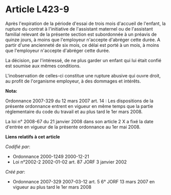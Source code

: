 # Article L423-9

Après l'expiration de la période d'essai de trois mois d'accueil de l'enfant, la rupture du contrat à l'initiative de
l'assistant maternel ou de l'assistant familial relevant de la présente section est subordonnée à un préavis de quinze jours,
à moins que l'employeur n'accepte d'abréger cette durée. A partir d'une ancienneté de six mois, ce délai est porté à un mois,
à moins que l'employeur n'accepte d'abréger cette durée.

La décision, par l'intéressé, de ne plus garder un enfant qui lui était confié est soumise aux mêmes conditions.

L'inobservation de celles-ci constitue une rupture abusive qui ouvre droit, au profit de l'organisme employeur, à des
dommages et intérêts.

**Nota:**

Ordonnance 2007-329 du 12 mars 2007 art. 14 : Les dispositions de la présente ordonnance entrent en vigueur en même temps que
la partie réglementaire du code du travail et au plus tard le 1er mars 2008. 

La loi n° 2008-67 du 21 janvier 2008 dans son article 2 X a fixé la date d'entrée en vigueur de la présente ordonnance au 1er
mai 2008.

**Liens relatifs à cet article**

_Codifié par_:

  - Ordonnance 2000-1249 2000-12-21
  - Loi n°2002-2 2002-01-02 art. 87 JORF 3 janvier 2002

_Créé par_:

  - Ordonnance 2007-329 2007-03-12 art. 5 6° JORF 13 mars 2007 en vigueur au plus tard le 1er mars 2008
